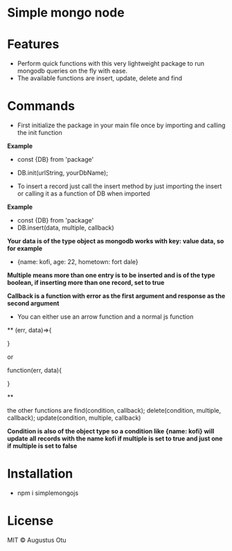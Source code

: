 # Simple mongo node


# Features

* Perform quick functions with this very lightweight package to run mongodb queries on the fly with ease.
* The available functions are insert, update, delete and find

# Commands

- First initialize the package in your main file once by importing and calling the init function

**Example**
- const {DB} from 'package'
- DB.init(urlString, yourDbName);


- To insert a record just call the insert method by just importing the insert or calling it as a function of DB when imported

**Example**
- const {DB} from 'package'
- DB.insert(data, multiple, callback)

**Your data is of the type object as mongodb works with key: value data, so for example** 

- {name: kofi, age: 22, hometown: fort dale}

**Multiple means more than one entry is to be inserted and is of the type boolean, if inserting more than one record, set to true**

**Callback is a function with error as the first argument and response as the second argument**
- You can either use an arrow function and a normal js function

**
(err, data)=>{

}

or 

function(err, data){

}


**

the other functions are 
find(condition, callback);
delete(condition, multiple, callback);
update(condition, multiple, callback)

**Condition is also of the object type so a condition like {name: kofi} will update all records with the name kofi if multiple is set to true and just one if multiple is set to false**


# Installation
- npm i simplemongojs


# License

MIT © Augustus Otu
